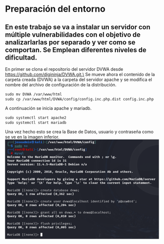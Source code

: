 # Preparación del entorno
## En este trabajo se va a instalar un servidor con múltiple vulnerabilidades con el objetivo de analizarlarlas por separado y ver como se comportan. Se Emplean diferentes niveles de dificultad.
En primer se clona el repositorio del servidor DVWA desde https://github.com/digininja/DVWA.git.\
Se mueve ahora el contenido de la carpeta creada (DVWA) a la carpeta del servidor apache y se modifica el nombre del archivo de configuración de la distribución.
```
sudo mv DVWA /var/www/html
sudo cp /var/www/html/DVWA/config/config.inc.php.dist config.inc.php
```
A continuación se inicia apache y mariadb.
```
sudo systemctl start apache2
sudo systemctl start mariadb
```
Una vez hecho esto se crea la Base de Datos, usuario y contraseña como se ve en la imagen inferior.\
![Crea base de datos](https://github.com/PPS11148274/apache_hardening/blob/main/DVWA/asset/crea_bd.png)
